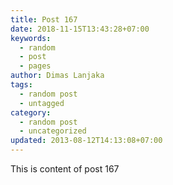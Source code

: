 ```yaml
---
title: Post 167
date: 2018-11-15T13:43:28+07:00
keywords:
  - random
  - post
  - pages
author: Dimas Lanjaka
tags:
  - random post
  - untagged
category:
  - random post
  - uncategorized
updated: 2013-08-12T14:13:08+07:00
---
```

This is content of post 167